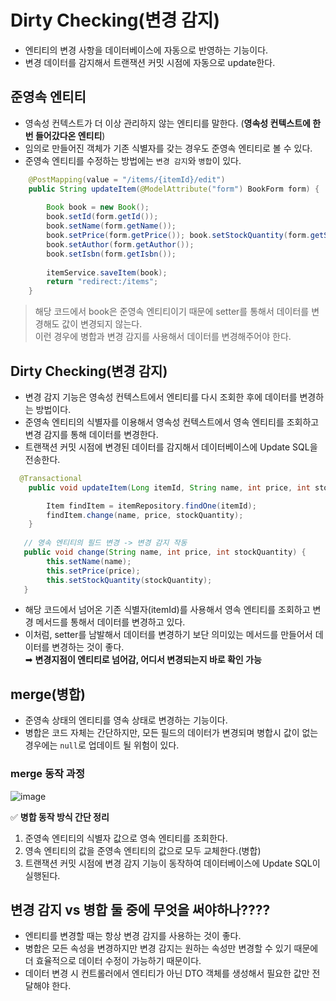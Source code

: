 # Dirty Checking(변경 감지)
- 엔티티의 변경 사항을 데이터베이스에 자동으로 반영하는 기능이다.
- 변경 데이터를 감지해서 트랜잭션 커밋 시점에 자동으로 update한다.

## 준영속 엔티티
- 영속성 컨텍스트가 더 이상 관리하지 않는 엔티티를 말한다. (**영속성 컨텍스트에 한 번 들어갔다온 엔티티**)
- 임의로 만들어진 객체가 기존 식별자를 갖는 경우도 준영속 엔티티로 볼 수 있다.
- 준영속 엔티티를 수정하는 방법에는 `변경 감지`와 `병합`이 있다.

```java
    @PostMapping(value = "/items/{itemId}/edit")
    public String updateItem(@ModelAttribute("form") BookForm form) {
    
        Book book = new Book();
        book.setId(form.getId());
        book.setName(form.getName());
        book.setPrice(form.getPrice()); book.setStockQuantity(form.getStockQuantity());
        book.setAuthor(form.getAuthor());
        book.setIsbn(form.getIsbn());
    
        itemService.saveItem(book);
        return "redirect:/items";
    }
```
> 해당 코드에서 book은 준영속 엔티티이기 때문에 setter를 통해서 데이터를 변경해도 값이 변경되지 않는다. <br>
이런 경우에 병합과 변경 감지를 사용해서 데이터를 변경해주어야 한다. <br>

## Dirty Checking(변경 감지)
- 변경 감지 기능은 영속성 컨텍스트에서 엔티티를 다시 조회한 후에 데이터를 변경하는 방법이다.
- 준영속 엔티티의 식별자를 이용해서 영속성 컨텍스트에서 영속 엔티티를 조회하고 변경 감지를 통해 데이터를 변경한다.
- 트랜잭션 커밋 시점에 변경된 데이터를 감지해서 데이터베이스에 Update SQL을 전송한다.
```java
  @Transactional
    public void updateItem(Long itemId, String name, int price, int stockQuantity) {

        Item findItem = itemRepository.findOne(itemId);
        findItem.change(name, price, stockQuantity);
    }
    
   // 영속 엔티티의 필드 변경 -> 변경 감지 작동
   public void change(String name, int price, int stockQuantity) {
        this.setName(name);
        this.setPrice(price);
        this.setStockQuantity(stockQuantity);
   }
```
- 해당 코드에서 넘어온 기존 식별자(itemId)를 사용해서 영속 엔티티를 조회하고 변경 메서드를 통해서 데이터를 변경하고 있다.
- 이처럼, setter를 남발해서 데이터를 변경하기 보단 의미있는 메서드를 만들어서 데이터를 변경하는 것이 좋다. <br>
➡ **변경지점이 엔티티로 넘어감, 어디서 변경되는지 바로 확인 가능**

## merge(병합)
- 준영속 상태의 엔티티를 영속 상태로 변경하는 기능이다.
- 병합은 코드 자체는 간단하지만, 모든 필드의 데이터가 변경되며 병합시 값이 없는 경우에는 `null`로 업데이트 될 위험이 있다.

### merge 동작 과정
![image](https://user-images.githubusercontent.com/61447654/142768932-8b9bcfed-624f-49c3-81d3-e1d7c56b358d.png)

✅ **병합 동작 방식 간단 정리**
1. 준영속 엔티티의 식별자 값으로 영속 엔티티를 조회한다.
2. 영속 엔티티의 값을 준영속 엔티티의 값으로 모두 교체한다.(병합)
3. 트랜잭션 커밋 시점에 변경 감지 기능이 동작하여 데이터베이스에 Update SQL이 실행된다.

## 변경 감지 vs 병합 둘 중에 무엇을 써야하나????
- 엔티티를 변경할 때는 항상 변경 감지를 사용하는 것이 좋다.
- 병합은 모든 속성을 변경하지만 변경 감지는 원하는 속성만 변경할 수 있기 때문에 더 효율적으로 데이터 수정이 가능하기 때문이다.
- 데이터 변경 시 컨트롤러에서 엔티티가 아닌 DTO 객체를 생성해서 필요한 값만 전달해야 한다.
